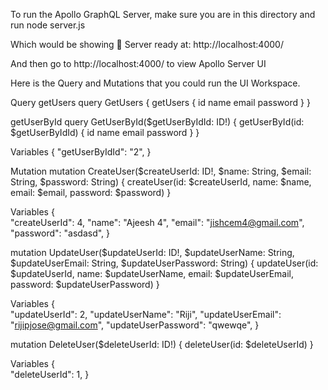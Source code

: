 To run the Apollo GraphQL Server, make sure you are in this directory and run 
node server.js

Which would be showing 
🚀  Server ready at: http://localhost:4000/

And then go to http://localhost:4000/ to view Apollo Server UI 

Here is the Query and Mutations that you could run the UI Workspace.

   Query 
   getUsers
   query GetUsers {
    getUsers {
        id
        name
        email
        password
    }
   }
  
   getUserById
   query GetUserById($getUserByIdId: ID!) {
    getUserById(id: $getUserByIdId) {
        id
        name
        email
        password
    }
   }

   Variables
   {
     "getUserByIdId": "2",
   }


   Mutation
   mutation CreateUser($createUserId: ID!, $name: String, $email: String, $password: String) {
    createUser(id: $createUserId, name: $name, email: $email, password: $password)
   }

   Variables
   {  
    "createUserId": 4,
    "name": "Ajeesh 4",
    "email": "jishcem4@gmail.com",
    "password": "asdasd",
   }

   mutation UpdateUser($updateUserId: ID!, $updateUserName: String, $updateUserEmail: String, $updateUserPassword: String) {
    updateUser(id: $updateUserId, name: $updateUserName, email: $updateUserEmail, password: $updateUserPassword)
   }

   Variables
   {  
     "updateUserId": 2,
     "updateUserName": "Riji",
     "updateUserEmail": "rijipjose@gmail.com",
     "updateUserPassword": "qwewqe",
   }

   mutation DeleteUser($deleteUserId: ID!) {
    deleteUser(id: $deleteUserId)
   }

   Variables
   {    
    "deleteUserId": 1,
   }